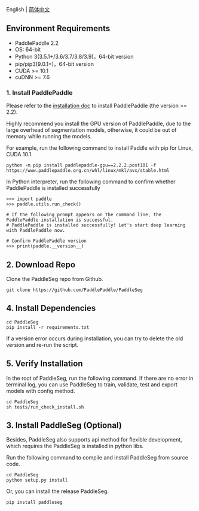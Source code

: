 English | [简体中文](install_cn.md)


## Environment Requirements

- PaddlePaddle 2.2
- OS: 64-bit
- Python 3(3.5.1+/3.6/3.7/3.8/3.9)，64-bit version
- pip/pip3(9.0.1+)，64-bit version
- CUDA >= 10.1
- cuDNN >= 7.6


### 1. Install PaddlePaddle

Please refer to the [installation doc](https://www.paddlepaddle.org.cn/documentation/docs/en/install/index_en.html) to install PaddlePaddle (the version >= 2.2).

Highly recommend you install the GPU version of PaddlePaddle, due to the large overhead of segmentation models, otherwise, it could be out of memory while running the models.

For example, run the following command to install Paddle with pip for Linux, CUDA 10.1.

```
python -m pip install paddlepaddle-gpu==2.2.2.post101 -f https://www.paddlepaddle.org.cn/whl/linux/mkl/avx/stable.html
```


In Python interpreter, run the following command to confirm whether PaddlePaddle is installed successfully

```
>>> import paddle
>>> paddle.utils.run_check()

# If the following prompt appears on the command line, the PaddlePaddle installation is successful.
# PaddlePaddle is installed successfully! Let's start deep learning with PaddlePaddle now.

# Confirm PaddlePaddle version
>>> print(paddle.__version__)

```

## 2. Download Repo

Clone the PaddleSeg repo from Github.

```
git clone https://github.com/PaddlePaddle/PaddleSeg
```

## 4. Install Dependencies

```
cd PaddleSeg
pip install -r requirements.txt
```

If a version error occurs during installation, you can try to delete the old version and re-run the script.
## 5. Verify Installation

In the root of PaddleSeg, run the following command. If there are no error in terminal log, you can use PaddleSeg to train, validate, test and export models with config method.

```
cd PaddleSeg
sh tests/run_check_install.sh
```

## 3. Install PaddleSeg (Optional)

Besides, PaddleSeg also supports api method for flexible development, which requires the PaddleSeg is installed in python libs.

Run the following command to compile and install PaddleSeg from source code.

```
cd PaddleSeg
python setup.py install
```

Or, you can install the release PaddleSeg.
```
pip install paddleseg
```
